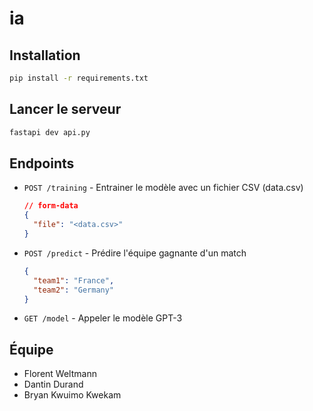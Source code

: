 # ia

## Installation

```bash
pip install -r requirements.txt
```

## Lancer le serveur

```bash
fastapi dev api.py
```

## Endpoints

- `POST /training` - Entrainer le modèle avec un fichier CSV (data.csv)

  ```json
  // form-data
  {
    "file": "<data.csv>"
  }
  ```

- `POST /predict` - Prédire l'équipe gagnante d'un match

  ```json
  {
    "team1": "France",
    "team2": "Germany"
  }
  ```

- `GET /model` - Appeler le modèle GPT-3

## Équipe

- Florent Weltmann
- Dantin Durand
- Bryan Kwuimo Kwekam
